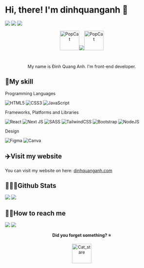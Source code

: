 # Hi, there! I'm dinhquanganh 💠

![](https://komarev.com/ghpvc/?username=dinhquanganh&color=blue)
![](https://img.shields.io/github/followers/dinhquanganh?label=Follow)
![](https://img.shields.io/github/stars/dinhquanganh)
<br/>

<p align="center"><img src="https://emoji.gg/assets/emoji/2059-popcat.gif" width="64px" height="64px" alt="PopCat"><img src="https://contrib.rocks/image?repo=dinhquanganh/dinhquanganh"><img src="https://emoji.gg/assets/emoji/2059-popcat.gif" width="64px" height="64px" alt="PopCat"> </p>

<br/>
<p align="center">My name is Đinh Quang Anh. I'm front-end developer.</p>

## 🔰My skill

Programming Languages

![HTML5](https://img.shields.io/badge/html5-%23E34F26.svg?style=for-the-badge&logo=html5&logoColor=white)
![CSS3](https://img.shields.io/badge/css3-%231572B6.svg?style=for-the-badge&logo=css3&logoColor=white)
![JavaScript](https://img.shields.io/badge/javascript-%23323330.svg?style=for-the-badge&logo=javascript&logoColor=%23F7DF1E)

Frameworks, Platforms and Libraries

![React](https://img.shields.io/badge/react-%2320232a.svg?style=for-the-badge&logo=react&logoColor=%2361DAFB)
![Next JS](https://img.shields.io/badge/Next-black?style=for-the-badge&logo=next.js&logoColor=white)
![SASS](https://img.shields.io/badge/SASS-hotpink.svg?style=for-the-badge&logo=SASS&logoColor=white)
![TailwindCSS](https://img.shields.io/badge/tailwindcss-%2338B2AC.svg?style=for-the-badge&logo=tailwind-css&logoColor=white)
![Bootstrap](https://img.shields.io/badge/bootstrap-%23563D7C.svg?style=for-the-badge&logo=bootstrap&logoColor=white)
![NodeJS](https://img.shields.io/badge/node.js-6DA55F?style=for-the-badge&logo=node.js&logoColor=white)

Design

![Figma](https://img.shields.io/badge/figma-%23F24E1E.svg?style=for-the-badge&logo=figma&logoColor=white)
![Canva](https://img.shields.io/badge/Canva-%2300C4CC.svg?style=for-the-badge&logo=Canva&logoColor=white)

## ✈️Visit my website

You can visit my website on here: [dinhquanganh.com](https://dinhquanganh.com)

## 🤹🏼‍♂️Github Stats

<img src="https://github-readme-stats.vercel.app/api?username=dinhquanganh&theme=react&show_icons=true&count_private=true">
<img src="https://github-readme-stats.vercel.app/api/top-langs/?username=dinhquanganh&theme=react&layout=compact&langs_count=10">

## 🤙🏼How to reach me

<a href="mailto:dinhquanganhdev@gmail.com"><img src="https://img.shields.io/badge/Gmail-D14836?style=for-the-badge&logo=gmail&logoColor=white"></a>
[<img src="https://img.shields.io/badge/Facebook-%231877F2.svg?style=for-the-badge&logo=Facebook&logoColor=white">](https://www.facebook.com/pastetu)

<p align="center">
<b>Did you forget something? ⭐</b>

</b>
<p align="center">
<a href="https://emoji.gg/emoji/6507-cat-stare"><img src="https://emoji.gg/assets/emoji/6507-cat-stare.gif" width="64px" height="64px" alt="Cat_stare"></a>
</b>
